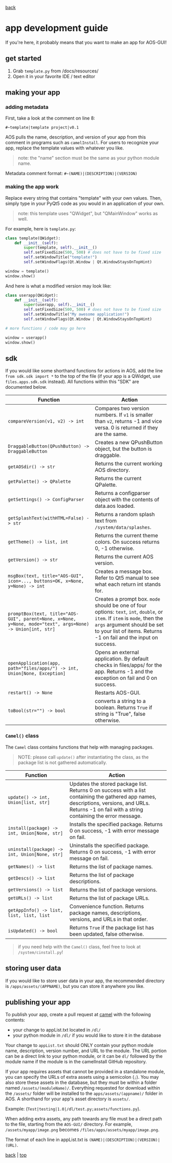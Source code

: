 <a href="docs/help.md">back</a>
# app development guide

If you're here, it probably means that you want to make an app for AOS-GUI!

## get started

1. Grab `template.py` from /docs/resources/
2. Open it in your favorite IDE / text editor

## making your app

### adding metadata

First, take a look at the comment on line 8:

`#~template|template project|v0.1`

AOS pulls the name, description, and version of your app from this comment in programs such as `camelInstall`. For users to recognize your app, replace the template values with whatever you like. 

> note: the "name" section must be the same as your python module name.

Metadata comment format:
`#~(NAME)|(DESCRIPTION)|(VERSION)`

### making the app work

Replace every string that contains "template" with your own values. Then, simply type in your PyQt5 code as you would in an application of your own.

> note: this template uses "QWidget", but "QMainWindow" works as well.

For example, here is `template.py`:

```python
class template(QWidget):
    def __init__(self):
        super(template, self).__init__()
        self.setFixedSize(500, 500) # does not have to be fixed size
        self.setWindowTitle("template!")
        self.setWindowFlags(Qt.Window | Qt.WindowStaysOnTopHint)

window = template()
window.show()
```
And here is what a modified version may look like:
```python
class userapp(QWidget):
    def __init__(self):
        super(userapp, self).__init__()
        self.setFixedSize(500, 500) # does not have to be fixed size
        self.setWindowTitle("My awesome application!")
        self.setWindowFlags(Qt.Window | Qt.WindowStaysOnTopHint)

# more functions / code may go here

window = userapp()
window.show()
```

## sdk

If you would like some shorthand functions for actions in AOS, add the line `from sdk.sdk import *` to the top of the file (if your app is a QWidget, use `files.apps.sdk.sdk` instead). All functions within this "SDK" are documented below.

| Function | Action |
|----------|--------|
| `compareVersion(v1, v2) -> int` | Compares two version numbers. If `v1` is smaller than `v2`, returns -1 and vice versa. 0 is returned if they are the same. |
| `DraggableButton(QPushButton) -> DraggableButton` | Creates a new QPushButton object, but the button is draggable. |
| `getAOSdir() -> str` | Returns the current working AOS directory. |
| `getPalette() -> QPalette` | Returns the current QPalette. |
| `getSettings() -> ConfigParser`| Returns a configparser object with the contents of data.aos loaded. |
| `getSplashText(withHTML=False) -> str` | Returns a random splash text from `/system/data/splashes`.|
| `getTheme() -> list, int` | Returns the current theme colors. On success returns 0, -1 otherwise.|
| `getVersion() -> str` | Returns the current AOS version. |
| `msgBox(text, title="AOS-GUI", icon=..., buttons=OK, x=None, y=None) -> int` | Creates a message box. Refer to Qt5 manual to see what each return int stands for. |
| `promptBox(text, title="AOS-GUI", parent=None, x=None, y=None, mode="text", args=None) -> Union[int, str]` | Creates a prompt box. `mode` should be one of four options: `text`, `int`, `double`, or `item`. If `item` is `mode`, then the `args` argument should be set to your list of items. Returns -1 on fail and the input on success. |
| `openApplication(app, path="files/apps/") -> int, Union[None, Exception]` | Opens an external application. By default checks in files/apps/ for the app. Returns -1 and the exception on fail and 0 on success.|
| `restart() -> None` | Restarts AOS-GUI. |
| `toBool(str="") -> bool` | converts a string to a boolean. Returns `True` if string is "True", false otherwise.|


### `Camel()` class

The `Camel` class contains functions that help with managing packages.

> NOTE: please call `update()` after instantiating the class, as the package list is not gathered automatically.

| Function | Action |
|----------|--------|
|`update() -> int, Union[list, str]`| Updates the stored package list. Returns 0 on success with a list containing the gathered app names, descriptions, versions, and URLs. Returns -1 on fail with a string containing the error message.|
|`install(package) -> int, Union[None, str]`| Installs the specified package. Returns 0 on success, -1 with error message on fail.|
|`uninstall(package) -> int, Union[None, str]`| Uninstalls the specified package. Returns 0 on success, -1 with error message on fail.|
|`getNames() -> list`| Returns the list of package names.|
|`getDescs() -> list`| Returns the list of package descriptions.|
|`getVersions() -> list`| Returns the list of package versions.|
|`getURLs() -> list`| Returns the list of package URLs.|
|`getAppInfo() -> list, list, list, list`| Convenience function. Returns package names, descriptions, versions, and URLs in that order.|
|`isUpdated() -> bool`| Returns `True` if the package list has been updated, false otherwise.|

> if you need help with the `Camel()` class, feel free to look at `/system/cinstall.py`!

## storing user data
If you would like to store user data in your app, the recommended directory is `/apps/assets/(APPNAME)`, but you can store it anywhere you like.

## publishing your app

To publish your app, create a pull request at [camel](https://github.com/nanobot567/camel) with the following contents:

- your change to appList.txt located in `/dl/`
- your python module in `/dl/` if you would like to store it in the database

Your change to `appList.txt` should ONLY contain your python module name, description, version number, and URL to the module. The URL portion can be a direct link to your python module, or it can be `dl/` followed by the module name if the module is in the camelInstall GitHub repository.

If your app requires assets that cannot be provided in a standalone module, you can specify the URLs of extra assets using a semicolon (`;`). You may also store these assets in the database, but they must be within a folder named `/assets/(moduleName)/`. Everything requested for download within the `/assets/` folder will be installed to the `apps/assets/(appname)/` folder in AOS. A shorthand for your app's asset directory is `assets/`.

Example: (`Test|testing|1.0|/dl/test.py;assets/functions.py`).

When adding extra assets, any path towards any file must be a direct path to the file, starting from the `AOS-GUI/` directory. For example, `/assets/myapp/image.png` becomes `/files/apps/assets/myapp/image.png`.

The format of each line in appList.txt is `(NAME)|(DESCRIPTION)|(VERSION)|(URL)`.

<a href="docs/help.md">back</a> | <a href="#app-development-guide">top</a>